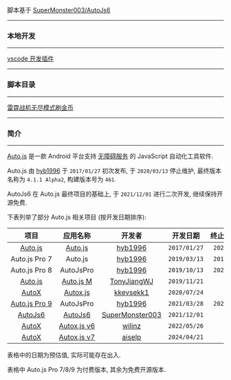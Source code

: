 脚本基于 [SuperMonster003/AutoJs6](https://github.com/SuperMonster003/AutoJs6)

---

### 本地开发

---

[vscode 开发插件](https://marketplace.visualstudio.com/items?itemName=aaroncheng.auto-js-vsce-fixed)

---

### 脚本目录

---

[雷霆战机无尽模式刷金币](./leitingzhanji/)

---

### 简介

---

[Auto.js](https://github.com/hyb1996/Auto.js) 是一款 Android 平台支持 [无障碍服务](https://developer.android.com/guide/topics/ui/accessibility/service?hl=zh-cn) 的 JavaScript 自动化工具软件.

Auto.js 由 [hyb1996](https://github.com/hyb1996) 于 `2017/01/27` 初次发布, 于 `2020/03/13` 停止维护, 最终版本名称为 `4.1.1 Alpha2`, 构建版本号为 `461`.

AutoJs6 在 Auto.js 最终项目的基础上, 于 `2021/12/01` 进行二次开发, 继续保持开源免费.

下表列举了部分 Auto.js 相关项目 (按开发日期排序):

|                         <span style="word-break:keep-all;white-space:nowrap">项目</span>                          |                                                                                     <span style="word-break:keep-all;white-space:nowrap">应用名称</span>                                                                                     |                        <span style="word-break:keep-all;white-space:nowrap">开发者</span>                         |   <span style="word-break:keep-all;white-space:nowrap">开发日期</span>   | <span style="word-break:keep-all;white-space:nowrap">终止开发日期</span> |
| :---------------------------------------------------------------------------------------------------------------: | :------------------------------------------------------------------------------------------------------------------------------------------------------------------------------------------------------------------------------------------: | :---------------------------------------------------------------------------------------------------------------: | :----------------------------------------------------------------------: | :----------------------------------------------------------------------: |
|     <span style="word-break:keep-all;white-space:nowrap">[Auto.js](https://github.com/hyb1996/Auto.js)</span>     |    <span style="word-break:keep-all;white-space:nowrap">[Auto.js](https://github.com/TonyJiangWJ/Auto.js/commit/268ec8895bbfa28fc7715154eb15b1c1eaaefd14#diff-5e01f7d37a66e4ca03deefc205d8e7008661cdd0284a05aaba1858e6b7bf9103R2)</span>     |         <span style="word-break:keep-all;white-space:nowrap">[hyb1996](https://github.com/hyb1996)</span>         | <span style="word-break:keep-all;white-space:nowrap">`2017/01/27`</span> | <span style="word-break:keep-all;white-space:nowrap">`2020/03/13`</span> |
|                     <span style="word-break:keep-all;white-space:nowrap">Auto.js Pro 7</span>                     |                                                                                     <span style="word-break:keep-all;white-space:nowrap">Auto.js</span>                                                                                      |         <span style="word-break:keep-all;white-space:nowrap">[hyb1996](https://github.com/hyb1996)</span>         | <span style="word-break:keep-all;white-space:nowrap">`2019/03/13`</span> | <span style="word-break:keep-all;white-space:nowrap">`2019/07/08`</span> |
|                     <span style="word-break:keep-all;white-space:nowrap">Auto.js Pro 8</span>                     |                                                                                    <span style="word-break:keep-all;white-space:nowrap">AutoJsPro</span>                                                                                     |         <span style="word-break:keep-all;white-space:nowrap">[hyb1996](https://github.com/hyb1996)</span>         | <span style="word-break:keep-all;white-space:nowrap">`2019/10/13`</span> | <span style="word-break:keep-all;white-space:nowrap">`2021/07/24`</span> |
|   <span style="word-break:keep-all;white-space:nowrap">[Auto.js](https://github.com/TonyJiangWJ/Auto.js)</span>   | <span style="word-break:keep-all;white-space:nowrap">[Auto.js&#160;M](https://github.com/TonyJiangWJ/Auto.js/commit/268ec8895bbfa28fc7715154eb15b1c1eaaefd14#diff-5e01f7d37a66e4ca03deefc205d8e7008661cdd0284a05aaba1858e6b7bf9103R2)</span> |     <span style="word-break:keep-all;white-space:nowrap">[TonyJiangWJ](https://github.com/TonyJiangWJ)</span>     | <span style="word-break:keep-all;white-space:nowrap">`2019/11/21`</span> |      <span style="word-break:keep-all;white-space:nowrap">-</span>       |
|      <span style="word-break:keep-all;white-space:nowrap">[AutoX](https://github.com/kkevsekk1/AutoX)</span>      |                 <span style="white-space:pre">[Autox.js](https://github.com/kkevsekk1/AutoX/commit/8143e4ed893d4af05d22aa791b83a962f9959873#diff-5e01f7d37a66e4ca03deefc205d8e7008661cdd0284a05aaba1858e6b7bf9103R2)</span>                  |       <span style="word-break:keep-all;white-space:nowrap">[kkevsekk1](https://github.com/kkevsekk1)</span>       | <span style="word-break:keep-all;white-space:nowrap">`2020/07/24`</span> |      <span style="word-break:keep-all;white-space:nowrap">-</span>       |
|       <span style="word-break:keep-all;white-space:nowrap">[Auto.js Pro 9](https://pro.autojs.org/)</span>        |                                                                                    <span style="word-break:keep-all;white-space:nowrap">AutoJsPro</span>                                                                                     |         <span style="word-break:keep-all;white-space:nowrap">[hyb1996](https://github.com/hyb1996)</span>         | <span style="word-break:keep-all;white-space:nowrap">`2021/03/28`</span> | <span style="word-break:keep-all;white-space:nowrap">`2023/02/09`</span> |
| <span style="word-break:keep-all;white-space:nowrap">[AutoJs6](https://github.com/SuperMonster003/AutoJs6)</span> |  <span style="word-break:keep-all;white-space:nowrap">[AutoJs6](https://github.com/SuperMonster003/AutoJs6/commit/a8ce1b9acb541e9736c33134be3194c3148a15a3#diff-833a46a97033e77558372a2dce103fd6fee29aaaa899f610022a7aece592ee7bR27)</span>  | <span style="word-break:keep-all;white-space:nowrap">[SuperMonster003](https://github.com/SuperMonster003)</span> | <span style="word-break:keep-all;white-space:nowrap">`2021/12/01`</span> |      <span style="word-break:keep-all;white-space:nowrap">-</span>       |
|      <span style="word-break:keep-all;white-space:nowrap">[AutoX](https://github.com/kkevsekk1/AutoX)</span>      |            <span style="white-space:pre">[Autox.js&#160;v6](https://github.com/kkevsekk1/AutoX/commit/8b6776cff8b0fca4be4a52719b7d7d07c0a058f3#diff-51a0b488f963eb0be6c6599bf5df497313877cf5bdff3950807373912ac1cdc9R130)</span>             |          <span style="word-break:keep-all;white-space:nowrap">[wilinz](https://github.com/wilinz)</span>          | <span style="word-break:keep-all;white-space:nowrap">`2022/05/26`</span> |      <span style="word-break:keep-all;white-space:nowrap">-</span>       |
|      <span style="word-break:keep-all;white-space:nowrap">[AutoX](https://github.com/kkevsekk1/AutoX)</span>      |            <span style="white-space:pre">[Autox.js&#160;v7](https://github.com/kkevsekk1/AutoX/commit/484491fd5fe12b8203d0b09c181eb0f471c0ea9f#diff-8cff73265af19c059547b76aca8882cbaa3209291406f52df1dafbbc78e80c46R120)</span>             |          <span style="word-break:keep-all;white-space:nowrap">[aiselp](https://github.com/aiselp)</span>          | <span style="word-break:keep-all;white-space:nowrap">`2024/04/21`</span> |      <span style="word-break:keep-all;white-space:nowrap">-</span>       |

表格中的日期为预估值, 实际可能存在出入.

表格中 Auto.js Pro 7/8/9 为付费版本, 其余为免费开源版本.
